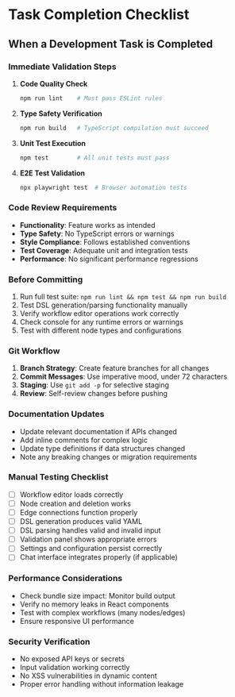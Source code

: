 # Task Completion Checklist

## When a Development Task is Completed

### Immediate Validation Steps
1. **Code Quality Check**
   ```bash
   npm run lint    # Must pass ESLint rules
   ```

2. **Type Safety Verification**
   ```bash
   npm run build   # TypeScript compilation must succeed
   ```

3. **Unit Test Execution**
   ```bash
   npm test        # All unit tests must pass
   ```

4. **E2E Test Validation**
   ```bash
   npx playwright test  # Browser automation tests
   ```

### Code Review Requirements
- **Functionality**: Feature works as intended
- **Type Safety**: No TypeScript errors or warnings
- **Style Compliance**: Follows established conventions
- **Test Coverage**: Adequate unit and integration tests
- **Performance**: No significant performance regressions

### Before Committing
1. Run full test suite: `npm run lint && npm test && npm run build`
2. Test DSL generation/parsing functionality manually
3. Verify workflow editor operations work correctly
4. Check console for any runtime errors or warnings
5. Test with different node types and configurations

### Git Workflow
1. **Branch Strategy**: Create feature branches for all changes
2. **Commit Messages**: Use imperative mood, under 72 characters
3. **Staging**: Use `git add -p` for selective staging
4. **Review**: Self-review changes before pushing

### Documentation Updates
- Update relevant documentation if APIs changed
- Add inline comments for complex logic
- Update type definitions if data structures changed
- Note any breaking changes or migration requirements

### Manual Testing Checklist
- [ ] Workflow editor loads correctly
- [ ] Node creation and deletion works
- [ ] Edge connections function properly
- [ ] DSL generation produces valid YAML
- [ ] DSL parsing handles valid and invalid input
- [ ] Validation panel shows appropriate errors
- [ ] Settings and configuration persist correctly
- [ ] Chat interface integrates properly (if applicable)

### Performance Considerations
- Check bundle size impact: Monitor build output
- Verify no memory leaks in React components
- Test with complex workflows (many nodes/edges)
- Ensure responsive UI performance

### Security Verification
- No exposed API keys or secrets
- Input validation working correctly
- No XSS vulnerabilities in dynamic content
- Proper error handling without information leakage